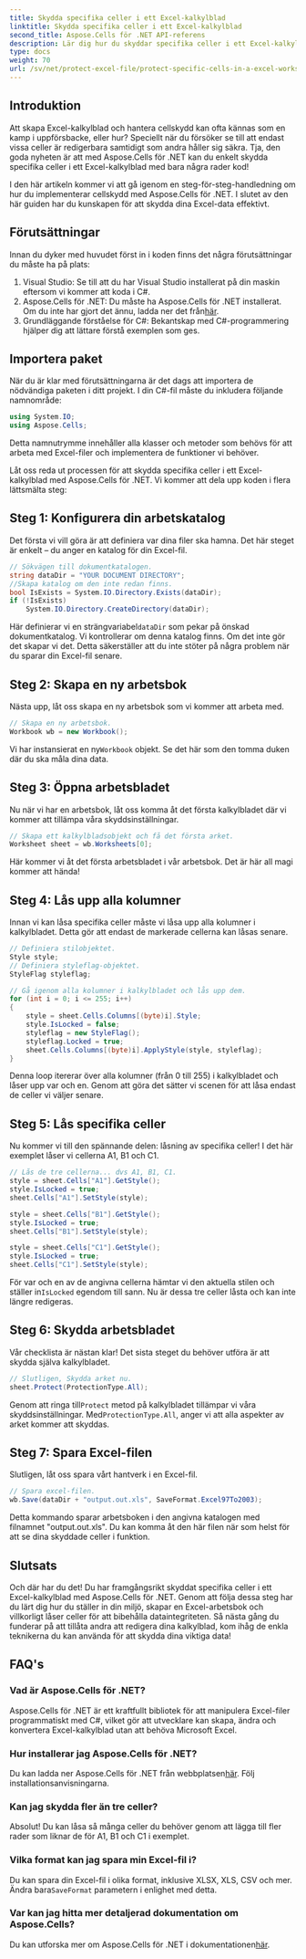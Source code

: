 ```yaml
---
title: Skydda specifika celler i ett Excel-kalkylblad
linktitle: Skydda specifika celler i ett Excel-kalkylblad
second_title: Aspose.Cells för .NET API-referens
description: Lär dig hur du skyddar specifika celler i ett Excel-kalkylblad med Aspose.Cells för .NET med denna steg-för-steg handledning.
type: docs
weight: 70
url: /sv/net/protect-excel-file/protect-specific-cells-in-a-excel-worksheet/
---
```

## Introduktion

Att skapa Excel-kalkylblad och hantera cellskydd kan ofta kännas som en kamp i uppförsbacke, eller hur? Speciellt när du försöker se till att endast vissa celler är redigerbara samtidigt som andra håller sig säkra. Tja, den goda nyheten är att med Aspose.Cells för .NET kan du enkelt skydda specifika celler i ett Excel-kalkylblad med bara några rader kod!

I den här artikeln kommer vi att gå igenom en steg-för-steg-handledning om hur du implementerar cellskydd med Aspose.Cells för .NET. I slutet av den här guiden har du kunskapen för att skydda dina Excel-data effektivt.

## Förutsättningar

Innan du dyker med huvudet först in i koden finns det några förutsättningar du måste ha på plats:

1. Visual Studio: Se till att du har Visual Studio installerat på din maskin eftersom vi kommer att koda i C#.
2.  Aspose.Cells för .NET: Du måste ha Aspose.Cells för .NET installerat. Om du inte har gjort det ännu, ladda ner det från[här](https://releases.aspose.com/cells/net/).
3. Grundläggande förståelse för C#: Bekantskap med C#-programmering hjälper dig att lättare förstå exemplen som ges.

## Importera paket

När du är klar med förutsättningarna är det dags att importera de nödvändiga paketen i ditt projekt. I din C#-fil måste du inkludera följande namnområde:

```csharp
using System.IO;
using Aspose.Cells;
```

Detta namnutrymme innehåller alla klasser och metoder som behövs för att arbeta med Excel-filer och implementera de funktioner vi behöver.

Låt oss reda ut processen för att skydda specifika celler i ett Excel-kalkylblad med Aspose.Cells för .NET. Vi kommer att dela upp koden i flera lättsmälta steg:

## Steg 1: Konfigurera din arbetskatalog

Det första vi vill göra är att definiera var dina filer ska hamna. Det här steget är enkelt – du anger en katalog för din Excel-fil.

```csharp
// Sökvägen till dokumentkatalogen.
string dataDir = "YOUR DOCUMENT DIRECTORY";
//Skapa katalog om den inte redan finns.
bool IsExists = System.IO.Directory.Exists(dataDir);
if (!IsExists)
    System.IO.Directory.CreateDirectory(dataDir);
```
 Här definierar vi en strängvariabel`dataDir` som pekar på önskad dokumentkatalog. Vi kontrollerar om denna katalog finns. Om det inte gör det skapar vi det. Detta säkerställer att du inte stöter på några problem när du sparar din Excel-fil senare.

## Steg 2: Skapa en ny arbetsbok

Nästa upp, låt oss skapa en ny arbetsbok som vi kommer att arbeta med.

```csharp
// Skapa en ny arbetsbok.
Workbook wb = new Workbook();
```
 Vi har instansierat en ny`Workbook` objekt. Se det här som den tomma duken där du ska måla dina data.

## Steg 3: Öppna arbetsbladet

Nu när vi har en arbetsbok, låt oss komma åt det första kalkylbladet där vi kommer att tillämpa våra skyddsinställningar.

```csharp
// Skapa ett kalkylbladsobjekt och få det första arket.
Worksheet sheet = wb.Worksheets[0];
```
Här kommer vi åt det första arbetsbladet i vår arbetsbok. Det är här all magi kommer att hända!

## Steg 4: Lås upp alla kolumner

Innan vi kan låsa specifika celler måste vi låsa upp alla kolumner i kalkylbladet. Detta gör att endast de markerade cellerna kan låsas senare.

```csharp
// Definiera stilobjektet.
Style style;
// Definiera styleflag-objektet.
StyleFlag styleflag;

// Gå igenom alla kolumner i kalkylbladet och lås upp dem.
for (int i = 0; i <= 255; i++)
{
    style = sheet.Cells.Columns[(byte)i].Style;
    style.IsLocked = false;
    styleflag = new StyleFlag();
    styleflag.Locked = true;
    sheet.Cells.Columns[(byte)i].ApplyStyle(style, styleflag);
}
```
Denna loop itererar över alla kolumner (från 0 till 255) i kalkylbladet och låser upp var och en. Genom att göra det sätter vi scenen för att låsa endast de celler vi väljer senare.

## Steg 5: Lås specifika celler

Nu kommer vi till den spännande delen: låsning av specifika celler! I det här exemplet låser vi cellerna A1, B1 och C1.

```csharp
// Lås de tre cellerna... dvs A1, B1, C1.
style = sheet.Cells["A1"].GetStyle();
style.IsLocked = true;
sheet.Cells["A1"].SetStyle(style);

style = sheet.Cells["B1"].GetStyle();
style.IsLocked = true;
sheet.Cells["B1"].SetStyle(style);

style = sheet.Cells["C1"].GetStyle();
style.IsLocked = true;
sheet.Cells["C1"].SetStyle(style);
```
För var och en av de angivna cellerna hämtar vi den aktuella stilen och ställer in`IsLocked` egendom till sann. Nu är dessa tre celler låsta och kan inte längre redigeras.

## Steg 6: Skydda arbetsbladet

Vår checklista är nästan klar! Det sista steget du behöver utföra är att skydda själva kalkylbladet.

```csharp
// Slutligen, Skydda arket nu.
sheet.Protect(ProtectionType.All);
```
 Genom att ringa till`Protect` metod på kalkylbladet tillämpar vi våra skyddsinställningar. Med`ProtectionType.All`, anger vi att alla aspekter av arket kommer att skyddas.

## Steg 7: Spara Excel-filen

Slutligen, låt oss spara vårt hantverk i en Excel-fil.

```csharp
// Spara excel-filen.
wb.Save(dataDir + "output.out.xls", SaveFormat.Excel97To2003);
```
Detta kommando sparar arbetsboken i den angivna katalogen med filnamnet "output.out.xls". Du kan komma åt den här filen när som helst för att se dina skyddade celler i funktion.

## Slutsats

Och där har du det! Du har framgångsrikt skyddat specifika celler i ett Excel-kalkylblad med Aspose.Cells för .NET. Genom att följa dessa steg har du lärt dig hur du ställer in din miljö, skapar en Excel-arbetsbok och villkorligt låser celler för att bibehålla dataintegriteten. Så nästa gång du funderar på att tillåta andra att redigera dina kalkylblad, kom ihåg de enkla teknikerna du kan använda för att skydda dina viktiga data!

## FAQ's

### Vad är Aspose.Cells för .NET?  
Aspose.Cells för .NET är ett kraftfullt bibliotek för att manipulera Excel-filer programmatiskt med C#, vilket gör att utvecklare kan skapa, ändra och konvertera Excel-kalkylblad utan att behöva Microsoft Excel.

### Hur installerar jag Aspose.Cells för .NET?  
 Du kan ladda ner Aspose.Cells för .NET från webbplatsen[här](https://releases.aspose.com/cells/net/). Följ installationsanvisningarna.

### Kan jag skydda fler än tre celler?  
Absolut! Du kan låsa så många celler du behöver genom att lägga till fler rader som liknar de för A1, B1 och C1 i exemplet.

### Vilka format kan jag spara min Excel-fil i?  
Du kan spara din Excel-fil i olika format, inklusive XLSX, XLS, CSV och mer. Ändra bara`SaveFormat` parametern i enlighet med detta.

### Var kan jag hitta mer detaljerad dokumentation om Aspose.Cells?  
 Du kan utforska mer om Aspose.Cells för .NET i dokumentationen[här](https://reference.aspose.com/cells/net/).